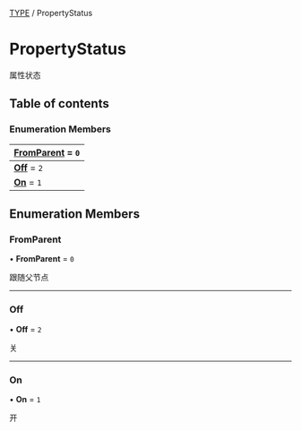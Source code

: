 [TYPE](../groups/Core.TYPE.md) / PropertyStatus

# PropertyStatus <Badge type="tip" text="Enumeration" /> <Score text="PropertyStatus" />

<span class="content-big">

属性状态

</span>

## Table of contents

### Enumeration Members <Score text="Enumeration" /> 
| **[FromParent](mw.PropertyStatus.md#fromparent)** = ``0``  |
| :----- |
| **[Off](mw.PropertyStatus.md#off)** = ``2`` |
| **[On](mw.PropertyStatus.md#on)** = ``1`` |

## Enumeration Members

### FromParent <Score text="FromParent" /> 

• **FromParent** = ``0``

跟随父节点

___

### Off <Score text="Off" /> 

• **Off** = ``2``

关

___

### On <Score text="On" /> 

• **On** = ``1``

开
